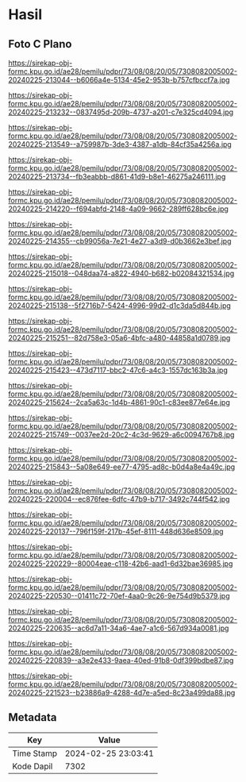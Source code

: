 # Hasil

## Foto C Plano

https://sirekap-obj-formc.kpu.go.id/ae28/pemilu/pdpr/73/08/08/20/05/7308082005002-20240225-213044--b6066a4e-5134-45e2-953b-b757cfbccf7a.jpg

https://sirekap-obj-formc.kpu.go.id/ae28/pemilu/pdpr/73/08/08/20/05/7308082005002-20240225-213232--0837495d-209b-4737-a201-c7e325cd4094.jpg

https://sirekap-obj-formc.kpu.go.id/ae28/pemilu/pdpr/73/08/08/20/05/7308082005002-20240225-213549--a759987b-3de3-4387-a1db-84cf35a4256a.jpg

https://sirekap-obj-formc.kpu.go.id/ae28/pemilu/pdpr/73/08/08/20/05/7308082005002-20240225-213734--fb3eabbb-d861-41d9-b8e1-46275a246111.jpg

https://sirekap-obj-formc.kpu.go.id/ae28/pemilu/pdpr/73/08/08/20/05/7308082005002-20240225-214220--f694abfd-2148-4a09-9662-289ff628bc6e.jpg

https://sirekap-obj-formc.kpu.go.id/ae28/pemilu/pdpr/73/08/08/20/05/7308082005002-20240225-214355--cb99056a-7e21-4e27-a3d9-d0b3662e3bef.jpg

https://sirekap-obj-formc.kpu.go.id/ae28/pemilu/pdpr/73/08/08/20/05/7308082005002-20240225-215018--048daa74-a822-4940-b682-b02084321534.jpg

https://sirekap-obj-formc.kpu.go.id/ae28/pemilu/pdpr/73/08/08/20/05/7308082005002-20240225-215138--5f2716b7-5424-4996-99d2-d1c3da5d844b.jpg

https://sirekap-obj-formc.kpu.go.id/ae28/pemilu/pdpr/73/08/08/20/05/7308082005002-20240225-215251--82d758e3-05a6-4bfc-a480-44858a1d0789.jpg

https://sirekap-obj-formc.kpu.go.id/ae28/pemilu/pdpr/73/08/08/20/05/7308082005002-20240225-215423--473d7117-bbc2-47c6-a4c3-1557dc163b3a.jpg

https://sirekap-obj-formc.kpu.go.id/ae28/pemilu/pdpr/73/08/08/20/05/7308082005002-20240225-215624--2ca5a63c-1d4b-4861-90c1-c83ee877e64e.jpg

https://sirekap-obj-formc.kpu.go.id/ae28/pemilu/pdpr/73/08/08/20/05/7308082005002-20240225-215749--0037ee2d-20c2-4c3d-9629-a6c0094767b8.jpg

https://sirekap-obj-formc.kpu.go.id/ae28/pemilu/pdpr/73/08/08/20/05/7308082005002-20240225-215843--5a08e649-ee77-4795-ad8c-b0d4a8e4a49c.jpg

https://sirekap-obj-formc.kpu.go.id/ae28/pemilu/pdpr/73/08/08/20/05/7308082005002-20240225-220004--ec876fee-6dfc-47b9-b717-3492c744f542.jpg

https://sirekap-obj-formc.kpu.go.id/ae28/pemilu/pdpr/73/08/08/20/05/7308082005002-20240225-220137--796f159f-217b-45ef-8111-448d636e8509.jpg

https://sirekap-obj-formc.kpu.go.id/ae28/pemilu/pdpr/73/08/08/20/05/7308082005002-20240225-220229--80004eae-c118-42b6-aad1-6d32bae36985.jpg

https://sirekap-obj-formc.kpu.go.id/ae28/pemilu/pdpr/73/08/08/20/05/7308082005002-20240225-220530--01411c72-70ef-4aa0-9c26-9e754d9b5379.jpg

https://sirekap-obj-formc.kpu.go.id/ae28/pemilu/pdpr/73/08/08/20/05/7308082005002-20240225-220635--ac6d7a11-34a6-4ae7-a1c6-567d934a0081.jpg

https://sirekap-obj-formc.kpu.go.id/ae28/pemilu/pdpr/73/08/08/20/05/7308082005002-20240225-220839--a3e2e433-9aea-40ed-91b8-0df399bdbe87.jpg

https://sirekap-obj-formc.kpu.go.id/ae28/pemilu/pdpr/73/08/08/20/05/7308082005002-20240225-221523--b23886a9-4288-4d7e-a5ed-8c23a499da88.jpg


## Metadata

| Key        | Value               |
| ---------- | ------------------- |
| Time Stamp | 2024-02-25 23:03:41 |
| Kode Dapil | 7302                |



